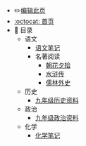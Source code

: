 - :pencil2:[编辑此页](/md/edit.md)
- [:octocat: 首页](/README)
- :memo: 目录
  - 语文
    - [语文笔记](/md/Chinese/语文笔记.md)
    - 名著阅读
      - [朝花夕拾](/md/Chinese/ZhaoHuaXiShi.md)
      - [水浒传](/md/Chinese/水浒传.md)
      - [儒林外史](/md/Chinese/儒林外史.md)
  - 历史
    - [九年级历史资料](/md/history/九年级历史资料.md)
  - 政治
    - [九年级政治资料](/md/politics/九年级政治资料.md)
  - 化学
    - [化学笔记](/md/chemistry/化学笔记.md)
